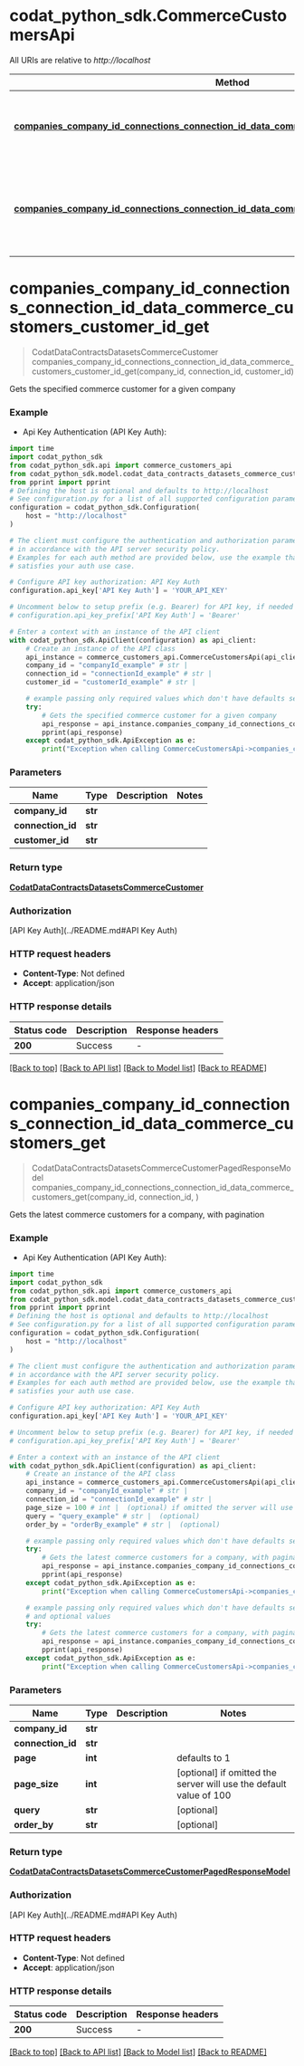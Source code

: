 # codat_python_sdk.CommerceCustomersApi

All URIs are relative to *http://localhost*

Method | HTTP request | Description
------------- | ------------- | -------------
[**companies_company_id_connections_connection_id_data_commerce_customers_customer_id_get**](CommerceCustomersApi.md#companies_company_id_connections_connection_id_data_commerce_customers_customer_id_get) | **GET** /companies/{companyId}/connections/{connectionId}/data/commerce-customers/{customerId} | Gets the specified commerce customer for a given company
[**companies_company_id_connections_connection_id_data_commerce_customers_get**](CommerceCustomersApi.md#companies_company_id_connections_connection_id_data_commerce_customers_get) | **GET** /companies/{companyId}/connections/{connectionId}/data/commerce-customers | Gets the latest commerce customers for a company, with pagination


# **companies_company_id_connections_connection_id_data_commerce_customers_customer_id_get**
> CodatDataContractsDatasetsCommerceCustomer companies_company_id_connections_connection_id_data_commerce_customers_customer_id_get(company_id, connection_id, customer_id)

Gets the specified commerce customer for a given company

### Example

* Api Key Authentication (API Key Auth):
```python
import time
import codat_python_sdk
from codat_python_sdk.api import commerce_customers_api
from codat_python_sdk.model.codat_data_contracts_datasets_commerce_customer import CodatDataContractsDatasetsCommerceCustomer
from pprint import pprint
# Defining the host is optional and defaults to http://localhost
# See configuration.py for a list of all supported configuration parameters.
configuration = codat_python_sdk.Configuration(
    host = "http://localhost"
)

# The client must configure the authentication and authorization parameters
# in accordance with the API server security policy.
# Examples for each auth method are provided below, use the example that
# satisfies your auth use case.

# Configure API key authorization: API Key Auth
configuration.api_key['API Key Auth'] = 'YOUR_API_KEY'

# Uncomment below to setup prefix (e.g. Bearer) for API key, if needed
# configuration.api_key_prefix['API Key Auth'] = 'Bearer'

# Enter a context with an instance of the API client
with codat_python_sdk.ApiClient(configuration) as api_client:
    # Create an instance of the API class
    api_instance = commerce_customers_api.CommerceCustomersApi(api_client)
    company_id = "companyId_example" # str | 
    connection_id = "connectionId_example" # str | 
    customer_id = "customerId_example" # str | 

    # example passing only required values which don't have defaults set
    try:
        # Gets the specified commerce customer for a given company
        api_response = api_instance.companies_company_id_connections_connection_id_data_commerce_customers_customer_id_get(company_id, connection_id, customer_id)
        pprint(api_response)
    except codat_python_sdk.ApiException as e:
        print("Exception when calling CommerceCustomersApi->companies_company_id_connections_connection_id_data_commerce_customers_customer_id_get: %s\n" % e)
```


### Parameters

Name | Type | Description  | Notes
------------- | ------------- | ------------- | -------------
 **company_id** | **str**|  |
 **connection_id** | **str**|  |
 **customer_id** | **str**|  |

### Return type

[**CodatDataContractsDatasetsCommerceCustomer**](CodatDataContractsDatasetsCommerceCustomer.md)

### Authorization

[API Key Auth](../README.md#API Key Auth)

### HTTP request headers

 - **Content-Type**: Not defined
 - **Accept**: application/json


### HTTP response details
| Status code | Description | Response headers |
|-------------|-------------|------------------|
**200** | Success |  -  |

[[Back to top]](#) [[Back to API list]](../README.md#documentation-for-api-endpoints) [[Back to Model list]](../README.md#documentation-for-models) [[Back to README]](../README.md)

# **companies_company_id_connections_connection_id_data_commerce_customers_get**
> CodatDataContractsDatasetsCommerceCustomerPagedResponseModel companies_company_id_connections_connection_id_data_commerce_customers_get(company_id, connection_id, )

Gets the latest commerce customers for a company, with pagination

### Example

* Api Key Authentication (API Key Auth):
```python
import time
import codat_python_sdk
from codat_python_sdk.api import commerce_customers_api
from codat_python_sdk.model.codat_data_contracts_datasets_commerce_customer_paged_response_model import CodatDataContractsDatasetsCommerceCustomerPagedResponseModel
from pprint import pprint
# Defining the host is optional and defaults to http://localhost
# See configuration.py for a list of all supported configuration parameters.
configuration = codat_python_sdk.Configuration(
    host = "http://localhost"
)

# The client must configure the authentication and authorization parameters
# in accordance with the API server security policy.
# Examples for each auth method are provided below, use the example that
# satisfies your auth use case.

# Configure API key authorization: API Key Auth
configuration.api_key['API Key Auth'] = 'YOUR_API_KEY'

# Uncomment below to setup prefix (e.g. Bearer) for API key, if needed
# configuration.api_key_prefix['API Key Auth'] = 'Bearer'

# Enter a context with an instance of the API client
with codat_python_sdk.ApiClient(configuration) as api_client:
    # Create an instance of the API class
    api_instance = commerce_customers_api.CommerceCustomersApi(api_client)
    company_id = "companyId_example" # str | 
    connection_id = "connectionId_example" # str | 
    page_size = 100 # int |  (optional) if omitted the server will use the default value of 100
    query = "query_example" # str |  (optional)
    order_by = "orderBy_example" # str |  (optional)

    # example passing only required values which don't have defaults set
    try:
        # Gets the latest commerce customers for a company, with pagination
        api_response = api_instance.companies_company_id_connections_connection_id_data_commerce_customers_get(company_id, connection_id, )
        pprint(api_response)
    except codat_python_sdk.ApiException as e:
        print("Exception when calling CommerceCustomersApi->companies_company_id_connections_connection_id_data_commerce_customers_get: %s\n" % e)

    # example passing only required values which don't have defaults set
    # and optional values
    try:
        # Gets the latest commerce customers for a company, with pagination
        api_response = api_instance.companies_company_id_connections_connection_id_data_commerce_customers_get(company_id, connection_id, page_size=page_size, query=query, order_by=order_by)
        pprint(api_response)
    except codat_python_sdk.ApiException as e:
        print("Exception when calling CommerceCustomersApi->companies_company_id_connections_connection_id_data_commerce_customers_get: %s\n" % e)
```


### Parameters

Name | Type | Description  | Notes
------------- | ------------- | ------------- | -------------
 **company_id** | **str**|  |
 **connection_id** | **str**|  |
 **page** | **int**|  | defaults to 1
 **page_size** | **int**|  | [optional] if omitted the server will use the default value of 100
 **query** | **str**|  | [optional]
 **order_by** | **str**|  | [optional]

### Return type

[**CodatDataContractsDatasetsCommerceCustomerPagedResponseModel**](CodatDataContractsDatasetsCommerceCustomerPagedResponseModel.md)

### Authorization

[API Key Auth](../README.md#API Key Auth)

### HTTP request headers

 - **Content-Type**: Not defined
 - **Accept**: application/json


### HTTP response details
| Status code | Description | Response headers |
|-------------|-------------|------------------|
**200** | Success |  -  |

[[Back to top]](#) [[Back to API list]](../README.md#documentation-for-api-endpoints) [[Back to Model list]](../README.md#documentation-for-models) [[Back to README]](../README.md)

